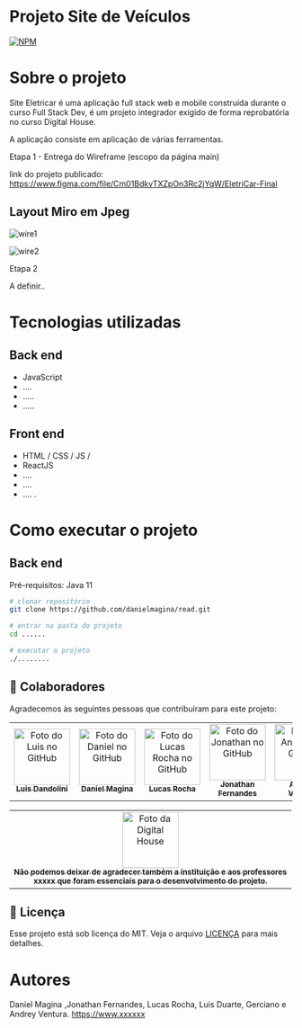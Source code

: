 # Projeto Site de Veículos
[![NPM](https://img.shields.io/npm/l/react)](https://github.com/danielmagina/read/blob/main/LICENSE) 

# Sobre o projeto 

Site Eletricar é uma aplicação full stack web e mobile construída durante o curso Full Stack Dev, é um projeto integrador exigido de forma reprobatória no curso Digital House.

A aplicação consiste em aplicação de várias ferramentas.

Etapa 1 - Entrega do Wireframe (escopo da página main)


link do projeto publicado:
https://www.figma.com/file/Cm01BdkvTXZpOn3Rc2jYqW/EletriCar-Final


## Layout Miro em Jpeg
![wire1](https://user-images.githubusercontent.com/86272539/153056116-9e946b4a-9c37-49c6-8bd8-0f574837149f.png)

![wire2](https://user-images.githubusercontent.com/86272539/153056753-5a6f5b6c-ee2f-4dd5-a3a4-f8dc4645e6f9.png)

Etapa 2 

A definir..



# Tecnologias utilizadas 
## Back end
- JavaScript
- ....
- .....
- .....
## Front end
- HTML / CSS / JS / 
- ReactJS
- ....
- ....
- ....
.
# Como executar o projeto

## Back end
Pré-requisitos: Java 11

```bash
# clonar repositório
git clone https://github.com/danielmagina/read.git

# entrar na pasta do projeto 
cd ......

# executar o projeto
./........
```

## 🤝 Colaboradores

Agradecemos às seguintes pessoas que contribuíram para este projeto:

<table>
  <tr>
    <td align="center">
      <a href="#">
        <img src="https://avatars.githubusercontent.com/u/82612638?v=4" width="100px;" alt="Foto do Luis no GitHub"/><br>
        <sub>
          <b>Luis Dandolini</b>
        </sub>
      </a>
    </td>
    <td align="center">
      <a href="#">
        <img src="https://avatars.githubusercontent.com/u/86272539?v=4" width="100px;" alt="Foto do Daniel no GitHub"/><br>
        <sub>
          <b>Daniel Magina</b>
        </sub>
      </a>
    </td>
    <td align="center">
      <a href="#">
        <img src="https://avatars.githubusercontent.com/u/95543607?v=4" width="100px;" alt="Foto do Lucas Rocha no GitHub"/><br>
        <sub>
          <b>Lucas Rocha</b>
        </sub>
      </a>
       <td align="center">
      <a href="#">
        <img src="https://avatars.githubusercontent.com/u/93499268?v=4" width="100px;" alt="Foto do Jonathan no GitHub"/><br>
        <sub>
          <b>Jonathan Fernandes</b>
        </sub>
      </a>
    </td>
    <td align="center">
      <a href="#">
        <img src="https://avatars.githubusercontent.com/u/93199019?v=4" width="100px;" alt="Foto do Andrey no GitHub"/><br>
        <sub>
          <b>Andrey Ventura</b>
        </sub>
      </a>
    </td>
    <td align="center">
      <a href="#">
        <img src="https://avatars.githubusercontent.com/u/94568299?v=4" width="100px;" alt="Foto do Gerciano no GitHub"/><br>
        <sub>
          <b>Gerciano</b>
        </sub>
      </a>
    </td>
  </tr>
</table>

<table>
  <tr>
    <td align="center">
      <a href="#">
        <img src="https://br.digitalhouse.com/wp-content/uploads/2018/02/dh-coding-school-logo.jpg" width="100px;" alt="Foto da Digital House"/><br>
        <sub>
          <b>Não podemos deixar de agradecer também a instituição e aos professores<br> xxxxx que foram essenciais para o desenvolvimento
          do projeto.</b>
        </sub>
      </a>
    </td>
  </tr>
  </table>


## 📝 Licença

Esse projeto está sob licença do MIT. Veja o arquivo [LICENÇA](https://github.com/danielmagina/read/blob/main/LICENSE) para mais detalhes.

# Autores

Daniel Magina ,Jonathan Fernandes, Lucas Rocha, Luis Duarte, Gerciano e Andrey Ventura. 
https://www.xxxxxx

